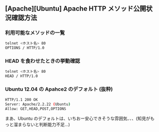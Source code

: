 ## [Apache][Ubuntu] Apache HTTP メソッド公開状況確認方法


### 利用可能なメソッドの一覧


```sh
telnet <ホスト名> 80
OPTIONS / HTTP/1.0

```


### HEAD を食わせたときの挙動確認


```sh
telnet <ホスト名> 80
HEAD / HTTP/1.0

```


### Ubuntu 12.04 の Apahce2 のデフォルト (抜粋)


```sh
HTTP/1.1 200 OK
Server: Apache/2.2.22 (Ubuntu)
Allow: GET,HEAD,POST,OPTIONS
```
まあ、Ubuntu のデフォルトは、いちおー安心できそうな雰囲気、、、(知見がもっと溜まらないと判断能力不足...)

